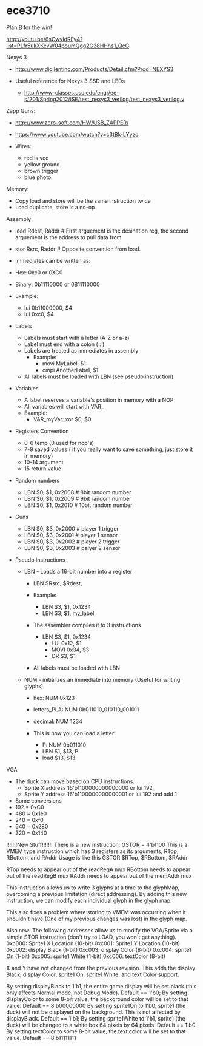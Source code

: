 ece3710
=======


Plan B for the win!

http://youtu.be/6sCwvldRFy4?list=PLfr5ukXKcvW04poumQgg2G38HHhs1_QcG

Nexys 3
  * http://www.digilentinc.com/Products/Detail.cfm?Prod=NEXYS3

  * Useful reference for Nexys 3 SSD and LEDs
    * http://www-classes.usc.edu/engr/ee-s/201/Spring2012/ISE/test_nexys3_verilog/test_nexys3_verilog.v


Zapp Guns:
  * http://www.zero-soft.com/HW/USB_ZAPPER/
  * https://www.youtube.com/watch?v=c3tBk-LYyzo

  * Wires:
     * red is vcc
     * yellow ground
     * brown trigger
     * blue photo

Memory:
  * Copy load and store will be the same instruction twice
  * Load duplicate, store is a no-op


Assembly
 * load Rdest, Raddr # First arguement is the desination reg, the second arguement is the address to pull data from
 * stor Rsrc, Raddr  # Opposite convention from load.
 * Immediates can be written as:
  * Hex: 0xc0 or 0XC0 
  * Binary: 0b11110000 or 0B11110000 

  * Example:
    * lui 0b11000000, $4
    * lui 0xc0, $4
 * Labels
   * Labels must start with a letter (A-Z or a-z) 
   * Label must end with a colon ( : ) 
   * Labels are treated as immediates in assembly
     * Example:
        * movi MyLabel, $1 
        * cmpi AnotherLabel, $1
   * All labels must be loaded with LBN (see pseudo instruction)
 * Variables
   * A label reserves a variable's position in memory with a NOP
   * All variables will start with VAR_
   * Example:
     * VAR_myVar: xor $0, $0

 * Registers Convention
   * 0-6 temp (0 used for nop's)
   * 7-9 saved values ( if you really want to save something, just store it in memory) 
   * 10-14 argument
   * 15 return value
 * Random numbers
   * LBN $0, $1, 0x2008  # 8bit random number   
   * LBN $0, $1, 0x2009  # 9bit random number   
   * LBN $0, $1, 0x2010  # 10bit random number 
 * Guns 
   * LBN $0, $3, 0x2000 # player 1 trigger
   * LBN $0, $3, 0x2001 # player 1 sensor
   * LBN $0, $3, 0x2002 # player 2 trigger
   * LBN $0, $3, 0x2003 # palyer 2 sensor

 * Pseudo Instructions
   * LBN - Loads a 16-bit number into a register
     * LBN $Rsrc, $Rdest, <immediate value>

     * Example:
        * LBN $3, $1, 0x1234
        * LBN $3, $1, my_label

     * The assembler compiles it to 3 instructions
       * LBN $3, $1, 0x1234
           * LUI 0x12, $1
           * MOVI 0x34, $3
           * OR $3, $1
     * All labels must be loaded with LBN
   
   * NUM - initializes an immediate into memory (Useful for writing glyphs)

      * hex:             NUM 0x123
      * letters_PLA: NUM 0b011010_010110_001011
      * decimal:       NUM 1234

      * This is how you can load a letter:
        * P: NUM 0b011010
        * LBN $1, $13,  P
        * load $13, $13 
 
VGA
 * The duck can move based on CPU instructions. 
   * Sprite X address 16'b1100000000000000 or lui 192
   * Sprite Y address 16'b1100000000000001 or lui 192 and add 1
 * Some conversions
  * 192 = 0xC0 
  * 480 = 0x1e0
  * 240 = 0xf0
  * 640 = 0x280
  * 320 = 0x140

!!!!!!!New Stuff!!!!!!!
There is a new instruction: GSTOR = 4'b1100
This is a VMEM type instruction which has 3 registers as its arguments, RTop, RBottom, and RAddr
Usage is like this
GSTOR $RTop, $RBottom, $RAddr

RTop needs to appear out of the readRegA mux
RBottom needs to appear out of the readRegB mux
RAddr needs to appear out of the memAddr mux

This instruction allows us to write 3 glyphs at a time to the glyphMap, overcoming a previous limitation (direct addressing).  By adding this new instruction, we can modify each individual glyph in the glyph map.

This also fixes a problem where storing to VMEM was occurring when it shouldn't have (One of my previous changes was lost) in the glyph map.

Also new:
The following addresses allow us to modify the VGA/Sprite via a simple STOR instruction (don't try to LOAD, you won't get anything).
0xc000: Sprite1 X Location (10-bit)
0xc001: Sprite1 Y Location (10-bit)
0xc002: display Black (1-bit)
0xc003: display Color (8-bit)
0xc004: sprite1 On (1-bit)
0xc005: sprite1 White (1-bit)
0xc006: textColor (8-bit)

X and Y have not changed from the previous revision.  This adds the display Black, display Color, sprite1 On, sprite1 White, and text Color support.

By setting displayBlack to 1'b1, the entire game display will be set black (this only affects Normal mode, not Debug Mode). Default == 1'b0;
By setting displayColor to some 8-bit value, the background color will be set to that value. Default == 8'b00000000
By setting sprite1On to 1'b0, sprite1 (the duck) will not be displayed on the background.  This is not affected by displayBlack.  Default == 1'b1;
By setting sprite1White to 1'b1, sprite1 (the duck) will be changed to a white box 64 pixels by 64 pixels.  Default == 1'b0.
By setting textColor to some 8-bit value, the text color will be set to that value.  Default == 8'b11111111
